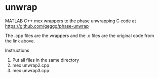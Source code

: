# unwrap

MATLAB C++ mex wrappers to the phase unwrapping C code at https://github.com/geggo/phase-unwrap

The .cpp files are the wrappers and the .c files are the original code from the link above.

Instructions

1. Put all files in the same directory
2. mex unwrap2.cpp
3. mex unwrap3.cpp
